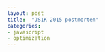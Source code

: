 ```yaml
---
layout: post
title:  "JS1K 2015 postmortem"
categories:
- javascript
- optimization
---
```


<p>

</p>
